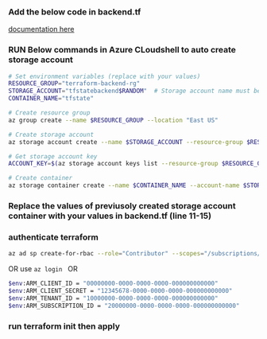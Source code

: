 ### Add the below code in backend.tf 
[documentation here](https://registry.terraform.io/providers/hashicorp/azurerm/latest/docs/resources/mssql_server)

### RUN Below commands in Azure CLoudshell to auto create storage account

```sh
# Set environment variables (replace with your values)
RESOURCE_GROUP="terraform-backend-rg"
STORAGE_ACCOUNT="tfstatebackend$RANDOM"  # Storage account name must be globally unique
CONTAINER_NAME="tfstate"

# Create resource group
az group create --name $RESOURCE_GROUP --location "East US"

# Create storage account
az storage account create --name $STORAGE_ACCOUNT --resource-group $RESOURCE_GROUP --location "East US" --sku Standard_LRS

# Get storage account key
ACCOUNT_KEY=$(az storage account keys list --resource-group $RESOURCE_GROUP --account-name $STORAGE_ACCOUNT --query '[0].value' -o tsv)

# Create container
az storage container create --name $CONTAINER_NAME --account-name $STORAGE_ACCOUNT --account-key $ACCOUNT_KEY
```

### Replace the values of previusoly created storage account container with your values in backend.tf (line 11-15)

### authenticate terraform 
```sh
az ad sp create-for-rbac --role="Contributor" --scopes="/subscriptions/your-subscription-id"
```
OR 
use `az login ` 
OR
```sh
$env:ARM_CLIENT_ID = "00000000-0000-0000-0000-000000000000"
$env:ARM_CLIENT_SECRET = "12345678-0000-0000-0000-000000000000"
$env:ARM_TENANT_ID = "10000000-0000-0000-0000-000000000000"
$env:ARM_SUBSCRIPTION_ID = "20000000-0000-0000-0000-000000000000"
```

### run terraform init then apply

